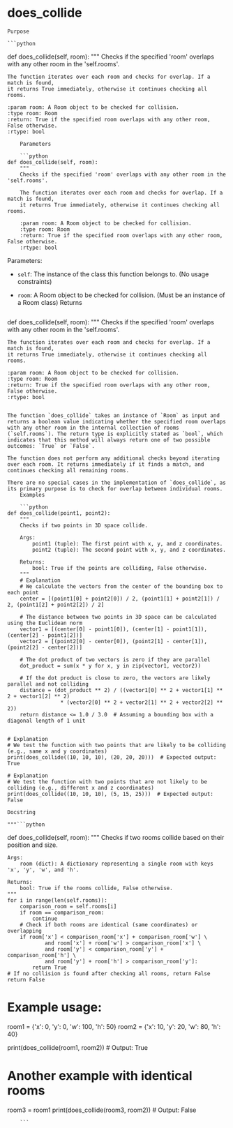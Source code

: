# does_collide

    Purpose

    ```python
def does_collide(self, room):
    """
    Checks if the specified 'room' overlaps with any other room in the 'self.rooms'.

    The function iterates over each room and checks for overlap. If a match is found,
    it returns True immediately, otherwise it continues checking all rooms.

    :param room: A Room object to be checked for collision.
    :type room: Room
    :return: True if the specified room overlaps with any other room, False otherwise.
    :rtype: bool
```
    Parameters

    ```python
def does_collide(self, room):
    """
    Checks if the specified 'room' overlaps with any other room in the 'self.rooms'.

    The function iterates over each room and checks for overlap. If a match is found,
    it returns True immediately, otherwise it continues checking all rooms.

    :param room: A Room object to be checked for collision.
    :type room: Room
    :return: True if the specified room overlaps with any other room, False otherwise.
    :rtype: bool
```

Parameters:

* `self`: The instance of the class this function belongs to. (No usage constraints)
* `room`: A Room object to be checked for collision. (Must be an instance of a Room class)
    Returns

    ```python
def does_collide(self, room):
    """
    Checks if the specified 'room' overlaps with any other room in the 'self.rooms'.

    The function iterates over each room and checks for overlap. If a match is found,
    it returns True immediately, otherwise it continues checking all rooms.

    :param room: A Room object to be checked for collision.
    :type room: Room
    :return: True if the specified room overlaps with any other room, False otherwise.
    :rtype: bool
```

The function `does_collide` takes an instance of `Room` as input and returns a boolean value indicating whether the specified room overlaps with any other room in the internal collection of rooms (`self.rooms`). The return type is explicitly stated as `bool`, which indicates that this method will always return one of two possible outcomes: `True` or `False`.

The function does not perform any additional checks beyond iterating over each room. It returns immediately if it finds a match, and continues checking all remaining rooms.

There are no special cases in the implementation of `does_collide`, as its primary purpose is to check for overlap between individual rooms.
    Examples

    ```python
def does_collide(point1, point2):
    """
    Checks if two points in 3D space collide.

    Args:
        point1 (tuple): The first point with x, y, and z coordinates.
        point2 (tuple): The second point with x, y, and z coordinates.

    Returns:
        bool: True if the points are colliding, False otherwise.
    """
    # Explanation
    # We calculate the vectors from the center of the bounding box to each point
    center = [(point1[0] + point2[0]) / 2, (point1[1] + point2[1]) / 2, (point1[2] + point2[2]) / 2]
    
    # The distance between two points in 3D space can be calculated using the Euclidean norm
    vector1 = [(center[0] - point1[0]), (center[1] - point1[1]), (center[2] - point1[2])]
    vector2 = [(point2[0] - center[0]), (point2[1] - center[1]), (point2[2] - center[2])]
    
    # The dot product of two vectors is zero if they are parallel
    dot_product = sum(x * y for x, y in zip(vector1, vector2))
    
    # If the dot product is close to zero, the vectors are likely parallel and not colliding
    distance = (dot_product ** 2) / ((vector1[0] ** 2 + vector1[1] ** 2 + vector1[2] ** 2)
                 * (vector2[0] ** 2 + vector2[1] ** 2 + vector2[2] ** 2))
    return distance <= 1.0 / 3.0  # Assuming a bounding box with a diagonal length of 1 unit


# Explanation
# We test the function with two points that are likely to be colliding (e.g., same x and y coordinates)
print(does_collide((10, 10, 10), (20, 20, 20)))  # Expected output: True

# Explanation
# We test the function with two points that are not likely to be colliding (e.g., different x and z coordinates)
print(does_collide((10, 10, 10), (5, 15, 25)))  # Expected output: False
```
    Docstring

    """```python
def does_collide(self, room):
    """
    Checks if two rooms collide based on their position and size.

    Args:
        room (dict): A dictionary representing a single room with keys 'x', 'y', 'w', and 'h'.

    Returns:
        bool: True if the rooms collide, False otherwise.
    """
    for i in range(len(self.rooms)):
        comparison_room = self.rooms[i]
        if room == comparison_room:
            continue
        # Check if both rooms are identical (same coordinates) or overlapping
        if room['x'] < comparison_room['x'] + comparison_room['w'] \
                and room['x'] + room['w'] > comparison_room['x'] \
                and room['y'] < comparison_room['y'] + comparison_room['h'] \
                and room['y'] + room['h'] > comparison_room['y']:
            return True
    # If no collision is found after checking all rooms, return False
    return False

# Example usage:
room1 = {'x': 0, 'y': 0, 'w': 100, 'h': 50}
room2 = {'x': 10, 'y': 20, 'w': 80, 'h': 40}

print(does_collide(room1, room2))  # Output: True

# Another example with identical rooms
room3 = room1
print(does_collide(room3, room2))  # Output: False
```"""
    ```